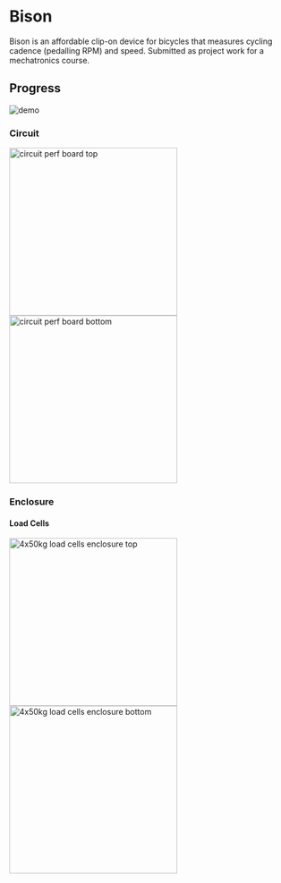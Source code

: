 # Bison

Bison is an affordable clip-on device for bicycles that measures cycling cadence (pedalling RPM) and speed. Submitted as
project work for a mechatronics course.

## Progress

![demo](https://github.com/user-attachments/assets/294c8a60-2abc-4a17-b7f9-6cc7bc3c3af6)


### Circuit

<img src="https://github.com/user-attachments/assets/72abe1af-3d51-47e4-961a-9ec873316d10" width=300px alt="circuit perf board top">
<img src="https://github.com/user-attachments/assets/cccecc4b-d3be-4657-9e2e-f0dcc7cc82d2" width=300px alt="circuit perf board bottom">


### Enclosure

#### Load Cells

<img src="https://github.com/user-attachments/assets/be3cc601-ca66-4ca9-a890-d78bc9a60fd1" width=300px alt="4x50kg load cells enclosure top">
<img src="https://github.com/user-attachments/assets/2a950be0-6835-49e9-8839-ffbaa3009597" width=300px alt="4x50kg load cells enclosure bottom">


